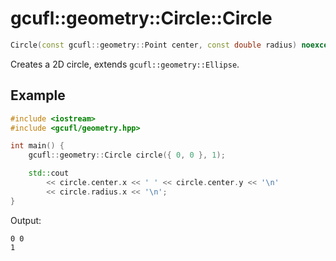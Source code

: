 # gcufl::geometry::Circle::Circle
```cpp
Circle(const gcufl::geometry::Point center, const double radius) noexcept;
```
Creates a 2D circle, extends `gcufl::geometry::Ellipse`.
## Example
```cpp
#include <iostream>
#include <gcufl/geometry.hpp>

int main() {
	gcufl::geometry::Circle circle({ 0, 0 }, 1);

	std::cout
		<< circle.center.x << ' ' << circle.center.y << '\n'
		<< circle.radius.x << '\n';
}
```
Output:
```
0 0
1
```
